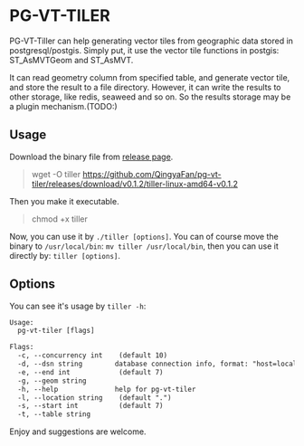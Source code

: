 # PG-VT-TILER

PG-VT-Tiller can help generating vector tiles from geographic data stored in postgresql/postgis. Simply put, it use the vector tile functions in postgis:  ST_AsMVTGeom and ST_AsMVT.

It can read geometry column from specified table, and generate vector tile, and store the result to a file directory. However, it can write the results to other storage, like redis, seaweed and so on. So the results storage may be a plugin mechanism.(TODO:)

## Usage

Download the binary file from [release page](https://github.com/QingyaFan/pg-vt-tiler/releases).

> wget -O tiller https://github.com/QingyaFan/pg-vt-tiler/releases/download/v0.1.2/tiller-linux-amd64-v0.1.2

Then you make it executable.

> chmod +x tiller

Now, you can use it by `./tiller [options]`. You can of course move the binary to `/usr/local/bin`: `mv tiller /usr/local/bin`, then you can use it directly by: `tiller [options]`.

## Options

You can see it's usage by `tiller -h`:

```txt
Usage:
  pg-vt-tiler [flags]

Flags:
  -c, --concurrency int    (default 10)
  -d, --dsn string        database connection info, format: "host=localhost port=5432 user=postgres password=postgres dbname=db_name sslmode=ssl_mode", required.
  -e, --end int            (default 7)
  -g, --geom string
  -h, --help              help for pg-vt-tiler
  -l, --location string    (default ".")
  -s, --start int          (default 7)
  -t, --table string
```

Enjoy and suggestions are welcome.
